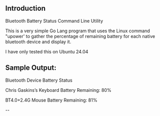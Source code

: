 Introduction
--

Bluetooth Battery Status Command Line Utility

This is a very simple Go Lang program that uses the Linux command "upower' to gather the percentage of remaining battery for each native bluetooth device and display it.

I have only tested this on Ubuntu 24.04

Sample Output:
--
Bluetooth Device Battery Status

Chris Gaskins’s Keyboard
Battery Remaining:  80%
 
BT4.0+2.4G Mouse
Battery Remaining:  81%

--

